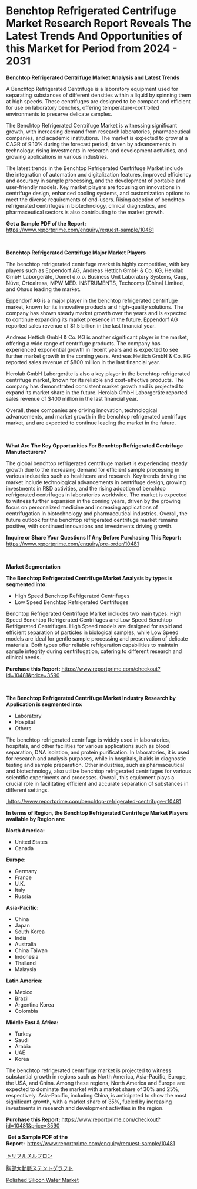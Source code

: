 <p><h1>Benchtop Refrigerated Centrifuge Market Research Report Reveals The Latest Trends And Opportunities of this Market for Period from 2024 - 2031</h1></p><p><strong>Benchtop Refrigerated Centrifuge Market Analysis and Latest Trends</strong></p>
<p><p>A Benchtop Refrigerated Centrifuge is a laboratory equipment used for separating substances of different densities within a liquid by spinning them at high speeds. These centrifuges are designed to be compact and efficient for use on laboratory benches, offering temperature-controlled environments to preserve delicate samples.</p><p>The Benchtop Refrigerated Centrifuge Market is witnessing significant growth, with increasing demand from research laboratories, pharmaceutical companies, and academic institutions. The market is expected to grow at a CAGR of 9.10% during the forecast period, driven by advancements in technology, rising investments in research and development activities, and growing applications in various industries.</p><p>The latest trends in the Benchtop Refrigerated Centrifuge Market include the integration of automation and digitalization features, improved efficiency and accuracy in sample processing, and the development of portable and user-friendly models. Key market players are focusing on innovations in centrifuge design, enhanced cooling systems, and customization options to meet the diverse requirements of end-users. Rising adoption of benchtop refrigerated centrifuges in biotechnology, clinical diagnostics, and pharmaceutical sectors is also contributing to the market growth.</p></p>
<p><strong>Get a Sample PDF of the Report:&nbsp;</strong> <a href="https://www.reportprime.com/enquiry/request-sample/10481">https://www.reportprime.com/enquiry/request-sample/10481</a></p>
<p>&nbsp;</p>
<p><strong>Benchtop Refrigerated Centrifuge Major Market Players</strong></p>
<p><p>The benchtop refrigerated centrifuge market is highly competitive, with key players such as Eppendorf AG, Andreas Hettich GmbH & Co. KG, Herolab GmbH Laborgeräte, Domel d.o.o. Business Unit Laboratory Systems, Capp, Nüve, Ortoalresa, MPW MED. INSTRUMENTS, Techcomp (China) Limited, and Ohaus leading the market.</p><p>Eppendorf AG is a major player in the benchtop refrigerated centrifuge market, known for its innovative products and high-quality solutions. The company has shown steady market growth over the years and is expected to continue expanding its market presence in the future. Eppendorf AG reported sales revenue of $1.5 billion in the last financial year.</p><p>Andreas Hettich GmbH & Co. KG is another significant player in the market, offering a wide range of centrifuge products. The company has experienced exponential growth in recent years and is expected to see further market growth in the coming years. Andreas Hettich GmbH & Co. KG reported sales revenue of $800 million in the last financial year.</p><p>Herolab GmbH Laborgeräte is also a key player in the benchtop refrigerated centrifuge market, known for its reliable and cost-effective products. The company has demonstrated consistent market growth and is projected to expand its market share in the future. Herolab GmbH Laborgeräte reported sales revenue of $400 million in the last financial year.</p><p>Overall, these companies are driving innovation, technological advancements, and market growth in the benchtop refrigerated centrifuge market, and are expected to continue leading the market in the future.</p></p>
<p>&nbsp;</p>
<p><strong>What Are The Key Opportunities For Benchtop Refrigerated Centrifuge Manufacturers?</strong></p>
<p><p>The global benchtop refrigerated centrifuge market is experiencing steady growth due to the increasing demand for efficient sample processing in various industries such as healthcare and research. Key trends driving the market include technological advancements in centrifuge design, growing investments in R&D activities, and the rising adoption of benchtop refrigerated centrifuges in laboratories worldwide. The market is expected to witness further expansion in the coming years, driven by the growing focus on personalized medicine and increasing applications of centrifugation in biotechnology and pharmaceutical industries. Overall, the future outlook for the benchtop refrigerated centrifuge market remains positive, with continued innovations and investments driving growth.</p></p>
<p><strong>Inquire or Share Your Questions If Any Before Purchasing This Report:</strong> <a href="https://www.reportprime.com/enquiry/pre-order/10481">https://www.reportprime.com/enquiry/pre-order/10481</a></p>
<p>&nbsp;</p>
<p><strong>Market Segmentation</strong></p>
<p><strong>The Benchtop Refrigerated Centrifuge Market Analysis by types is segmented into:</strong></p>
<p><ul><li>High Speed Benchtop Refrigerated Centrifuges</li><li>Low Speed Benchtop Refrigerated Centrifuges</li></ul></p>
<p><p>Benchtop Refrigerated Centrifuge Market includes two main types: High Speed Benchtop Refrigerated Centrifuges and Low Speed Benchtop Refrigerated Centrifuges. High Speed models are designed for rapid and efficient separation of particles in biological samples, while Low Speed models are ideal for gentle sample processing and preservation of delicate materials. Both types offer reliable refrigeration capabilities to maintain sample integrity during centrifugation, catering to different research and clinical needs.</p></p>
<p><strong>Purchase this Report:&nbsp;</strong><a href="https://www.reportprime.com/checkout?id=10481&price=3590">https://www.reportprime.com/checkout?id=10481&price=3590</a></p>
<p>&nbsp;</p>
<p><strong>The Benchtop Refrigerated Centrifuge Market Industry Research by Application is segmented into:</strong></p>
<p><ul><li>Laboratory</li><li>Hospital</li><li>Others</li></ul></p>
<p><p>The benchtop refrigerated centrifuge is widely used in laboratories, hospitals, and other facilities for various applications such as blood separation, DNA isolation, and protein purification. In laboratories, it is used for research and analysis purposes, while in hospitals, it aids in diagnostic testing and sample preparation. Other industries, such as pharmaceutical and biotechnology, also utilize benchtop refrigerated centrifuges for various scientific experiments and processes. Overall, this equipment plays a crucial role in facilitating efficient and accurate separation of substances in different settings.</p></p>
<p><a href="https://www.reportprime.com/benchtop-refrigerated-centrifuge-r10481">&nbsp;https://www.reportprime.com/benchtop-refrigerated-centrifuge-r10481</a></p>
<p><strong>In terms of Region, the Benchtop Refrigerated Centrifuge Market Players available by Region are:</strong></p>
<p>
    <p> <strong> North America: </strong>
        <ul>
            <li>United States</li>
            <li>Canada</li>
        </ul>
        </p> 
    <p> <strong> Europe: </strong>
        <ul>
            <li>Germany</li>
            <li>France</li>
            <li>U.K.</li>
            <li>Italy</li>
            <li>Russia</li>
        </ul>
        </p> 
    <p> <strong> Asia-Pacific: </strong>
        <ul>
            <li>China</li>
            <li>Japan</li>
            <li>South Korea</li>
            <li>India</li>
            <li>Australia</li>
            <li>China Taiwan</li>
            <li>Indonesia</li>
            <li>Thailand</li>
            <li>Malaysia</li>
        </ul>
        </p> 
    <p> <strong> Latin America: </strong>
        <ul>
            <li>Mexico</li>
            <li>Brazil</li>
            <li>Argentina Korea</li>
            <li>Colombia</li>
        </ul>
        </p> 
    <p> <strong> Middle East & Africa: </strong>
        <ul>
            <li>Turkey</li>
            <li>Saudi</li>
            <li>Arabia</li>
            <li>UAE</li>
            <li>Korea</li>
        </ul>
    </p>
    </p>
<p><p>The benchtop refrigerated centrifuge market is projected to witness substantial growth in regions such as North America, Asia-Pacific, Europe, the USA, and China. Among these regions, North America and Europe are expected to dominate the market with a market share of 30% and 25%, respectively. Asia-Pacific, including China, is anticipated to show the most significant growth, with a market share of 35%, fueled by increasing investments in research and development activities in the region.</p></p>
<p><strong>Purchase this Report: </strong><a href="https://www.reportprime.com/checkout?id=10481&price=3590">https://www.reportprime.com/checkout?id=10481&price=3590</a></p>
<p>&nbsp;<strong>Get a Sample PDF of the Report:&nbsp;&nbsp;</strong><a href="https://www.reportprime.com/enquiry/request-sample/10481">https://www.reportprime.com/enquiry/request-sample/10481</a></p>
<p><strong></strong></p>
<p><p><a href="https://medium.com/@bulahhamill28/%E3%83%88%E3%83%AA%E3%83%95%E3%83%AB%E3%82%B9%E3%83%AB%E3%83%95%E3%83%AD%E3%83%B3%E5%B8%82%E5%A0%B4%E8%A6%8F%E6%A8%A1-cagr-%E3%83%88%E3%83%AC%E3%83%B3%E3%83%892024-2030-53fcecb0b12d">トリフルスルフロン</a></p><p><a href="https://medium.com/@spencerremin6/%E8%83%B8%E9%83%A8%E5%A4%A7%E5%8B%95%E8%84%88%E3%82%B9%E3%83%86%E3%83%B3%E3%83%88%E3%82%B0%E3%83%A9%E3%83%95%E3%83%88%E5%B8%82%E5%A0%B4%E3%81%AE%E3%83%88%E3%83%AC%E3%83%B3%E3%83%89%E3%81%A8%E5%B8%82%E5%A0%B4%E5%88%86%E6%9E%90%E3%81%AF-2024%E5%B9%B4%E3%81%8B%E3%82%892031%E5%B9%B4%E3%81%BE%E3%81%A7%E3%81%AE%E6%9C%9F%E9%96%93%E3%82%92%E4%BA%88%E6%B8%AC%E3%81%97%E3%81%A6%E3%81%84%E3%81%BE%E3%81%99-fd7ac2a41b81">胸部大動脈ステントグラフト</a></p><p><a href="https://fearless-okapi-6c8.notion.site/Polished-Silicon-Wafer-Market-Insight-Market-Trends-Growth-Forecasted-from-2024-TO-2031-94f2ece59bce4b67833fc839ad4f178e">Polished Silicon Wafer Market</a></p></p>